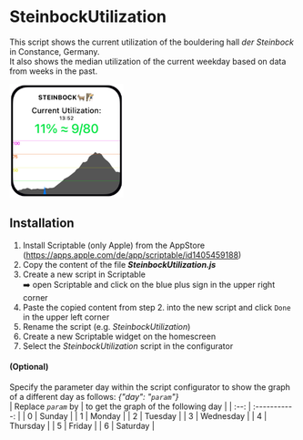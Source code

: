 # SteinbockUtilization

This script shows the current utilization of the bouldering hall *der Steinbock* in Constance, Germany.<br>
It also shows the median utilization of the current weekday based on data from weeks in the past.

<img src="https://github.com/r-gerling/Steinbock_Capacity/blob/main/widgetExample.png?raw=true" width="200" height="200" />

## Installation
1. Install Scriptable (only Apple) from the AppStore (https://apps.apple.com/de/app/scriptable/id1405459188)
2. Copy the content of the file ***SteinbockUtilization.js***
3. Create a new script in Scriptable <br>
:arrow_right: open Scriptable and click on the blue plus sign in the upper right corner
4. Paste the copied content from step 2. into the new script and click ```Done``` in the upper left corner
5. Rename the script (e.g. *SteinbockUtilization*)
6. Create a new Scriptable widget on the homescreen
7. Select the *SteinbockUtilization* script in the configurator

#### (Optional)
Specify the parameter day within the script configurator to show the graph of a different day as follows: *{"day": "```param```"}*<br>
| Replace *```param```* by | to get the graph of the following day |
|         :--:             |             :-----------:             |
|          0               | Sunday                                |
|          1               | Monday                                |
|          2               | Tuesday                               |
|          3               | Wednesday                             |
|          4               | Thursday                              |
|          5               | Friday                                |
|          6               | Saturday                              |
